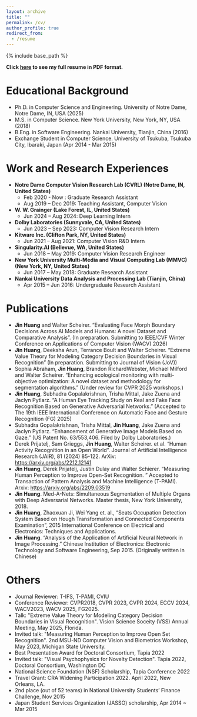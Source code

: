 ```yaml
---
layout: archive
title: ""
permalink: /cv/
author_profile: true
redirect_from:
  - /resume
---
```


{% include base_path %}

<p><b>Click <a href="https://drive.google.com/file/d/1TmpmIU2vHVsEx_pge2f_bzYzClQztFB5/view?usp=sharing" target="_blank">here</a> to see my full resume in PDF format.</b></p>

Educational Background
======
- Ph.D. in Computer Science and Engineering. University of Notre Dame, Notre Dame, IN, USA (2025)
- M.S. in Computer Science. New York University, New York, NY, USA (2018)
- B.Eng. in Software Engineering. Nankai University, Tianjin, China (2016)
- Exchange Student in Computer Science. University of Tsukuba, Tsukuba City, Ibaraki, Japan (Apr 2014 - Mar 2015)

Work and Research Experiences
======
- **Notre Dame Computer Vision Research Lab (CVRL) (Notre Dame, IN, United States)**
  - Feb 2020 - Now : Graduate Research Assistant
  - Aug 2019 – Dec 2019: Teaching Assistant, Computer Vision
- **W. W. Grainger (Lake Forest, IL, United States)**
  - Jun 2024 – Aug 2024: Deep Learning Intern 
- **Dolby Laboratories (Sunnyvale, CA, United States)**
  - Jun 2023 – Sep 2023: Computer Vision Research Intern 
- **Kitware Inc. (Clifton Park, NY, United States)**
  - Jun 2021 – Aug 2021: Computer Vision R&D Intern
- **Singularity.AI (Bellevue, WA, United States)**
  - Jun 2018 – May 2019: Computer Vision Research Engineer 
- **New York University Multi-Media and Visual Computing Lab (MMVC) (New York, NY, United States)**
  - Jun 2017 – May 2018: Graduate Research Assistant 
- **Nankai University Data Analysis and Processing Lab (Tianjin, China)**
  - Apr 2015 – Jun 2016: Undergraduate Research Assistant
  

Publications
======
- **Jin Huang** and Walter Scheirer. “Evaluating Face Morph Boundary Decisions Across AI Models and Humans: A novel Dataset and Comparative Analysis”. (In preparation. Submitting to IEEE/CVF Winter Conference on Applications of Computer Vision (WACV) 2026)
- **Jin Huang**, Deeksha Arun, Terrance Boult and Walter Scheirer. “Extreme Value Theory for Modeling Category Decision Boundaries in Visual Recognition” (In preparation. Submitting to Journal of Vision (JoV))
- Sophia Abraham, **Jin Huang**, Brandon RichardWebster, Michael Milford and Walter Scheirer. “Enhancing ecological monitoring with multi-objective optimization: A novel dataset and methodology for segmentation algorithms.” (Under review for CVPR 2025 workshops.)
- **Jin Huang**, Subhadra Gopalakrishnan, Trisha Mittal, Jake Zuena and Jaclyn Pytlarz. “A Human Eye Tracking Study on Real and Fake Face Recognition Based on Generative Adversarial Networks.” (Accepted to The 19th IEEE International Conference on Automatic Face and Gesture Recognition (FG) 2025)
- Subhadra Gopalakrishnan, Trisha Mittal, **Jin Huang**, Jake Zuena and Jaclyn Pytlarz. “Enhancement of Generative Image Models Based
on Gaze.” (US Patent No. 63/553,406. Filed by Dolby Laboratories.)
- Derek Prijatelj, Sam Grieggs, **Jin Huang**, Walter Scheirer. et al. “Human Activity Recognition in an Open World”. Journal of Artificial Intelligence Research (JAIR), 81 (2024) 85-122. ArXiv: https://arxiv.org/abs/2212.12141
- **Jin Huang**, Derek Prijatelj, Justin Dulay and Walter Schierer. “Measuring Human Perception to Improve Open-Set Recognition. ” Accepted to Transaction of Pattern Analysis and Machine Intelligence (T-PAMI). Arxiv: https://arxiv.org/abs/2209.03519
- **Jin Huang**. Med-A-Nets: Simultaneous Segmentation of Multiple Organs with Deep Adversarial Networks. Master thesis, New York University, 2018.
- **Jin Huang**, Zhaoxuan Ji, Wei Yang et. al., “Seats Occupation Detection System Based on Hough Transformation and Connected Components Examination”, 2015 International Conference on Electrical and Electronics: Techniques and Applications.
- **Jin Huang**. “Analysis of the Application of Artificial Neural Network in Image Processing.” Chinese Institution of Electronics: Electronic Technology and Software Engineering, Sep 2015. (Originally written in Chinese)
  

  
Others
======
- Journal Reviewer: T-IFS, T-PAMI, CVIU
- Conference Reviewer: CVPR2018, CVPR 2023, CVPR 2024, ECCV 2024, WACV2023, WACV 2025, FG2025.
- Talk: "Extreme Value Theory for Modeling Category Decision Boundaries in Visual Recognition". Vision Science Soceity (VSS) Annual Meeting, May 2025, Florida.
- Invited talk: "Measuring Human Perception to Improve Open Set Recognition". 2nd MSU-ND Computer Vision and Biometrics Workshop, May 2023, Michigan State University.
- Best Presentation Award for Doctoral Consortium, Tapia 2022
- Invited talk: "Visual Psychophysics for Novelty Detection". Tapia 2022, Doctoral Consortium, Washington DC
- National Science Foundation (NSF) Scholarship, Tapia Conference 2022
- Travel Grant: CRA Widening Participation 2022. April 2022, New Orleans, LA.
- 2nd place (out of 52 teams) in National University Students’ Finance Challenge, Nov 2015
- Japan Student Services Organization (JASSO) scholarship, Apr 2014 ~ Mar 2015
